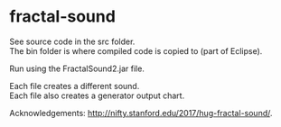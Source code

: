 # fractal-sound
See source code in the src folder. <br>
The bin folder is where compiled code is copied to (part of Eclipse). <br>

Run using the FractalSound2.jar file. <br>

Each file creates a different sound. <br>
Each file also creates a generator output chart. <br>

Acknowledgements: http://nifty.stanford.edu/2017/hug-fractal-sound/.
